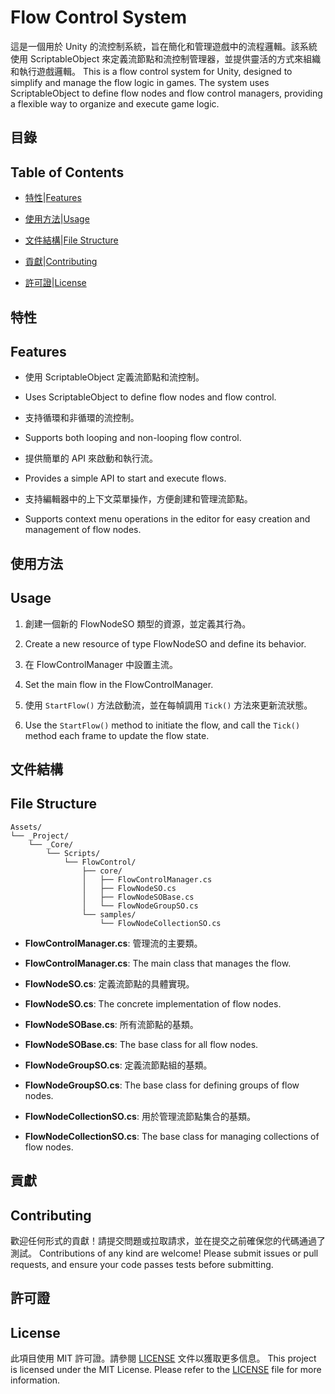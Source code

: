 # Flow Control System

這是一個用於 Unity 的流控制系統，旨在簡化和管理遊戲中的流程邏輯。該系統使用 ScriptableObject 來定義流節點和流控制管理器，並提供靈活的方式來組織和執行遊戲邏輯。
This is a flow control system for Unity, designed to simplify and manage the flow logic in games. The system uses ScriptableObject to define flow nodes and flow control managers, providing a flexible way to organize and execute game logic.

## 目錄
## Table of Contents

- [特性](#特性)|[Features](#features)

- [使用方法](#使用方法)|[Usage](#usage)

- [文件結構](#文件結構)|[File Structure](#file-structure)

- [貢獻](#貢獻)|[Contributing](#contributing)

- [許可證](#許可證)|[License](#license)

## 特性
## Features

- 使用 ScriptableObject 定義流節點和流控制。
- Uses ScriptableObject to define flow nodes and flow control.

- 支持循環和非循環的流控制。
- Supports both looping and non-looping flow control.

- 提供簡單的 API 來啟動和執行流。
- Provides a simple API to start and execute flows.

- 支持編輯器中的上下文菜單操作，方便創建和管理流節點。
- Supports context menu operations in the editor for easy creation and management of flow nodes.


## 使用方法
## Usage

1. 創建一個新的 FlowNodeSO 類型的資源，並定義其行為。
1. Create a new resource of type FlowNodeSO and define its behavior.

2. 在 FlowControlManager 中設置主流。
2. Set the main flow in the FlowControlManager.

3. 使用 `StartFlow()` 方法啟動流，並在每幀調用 `Tick()` 方法來更新流狀態。
3. Use the `StartFlow()` method to initiate the flow, and call the `Tick()` method each frame to update the flow state.



## 文件結構
## File Structure

```
Assets/
└── _Project/
    └── _Core/
        └── Scripts/
            └── FlowControl/
                ├── core/
                │   ├── FlowControlManager.cs
                │   ├── FlowNodeSO.cs
                │   ├── FlowNodeSOBase.cs
                │   └── FlowNodeGroupSO.cs
                └── samples/
                    └── FlowNodeCollectionSO.cs
```

- **FlowControlManager.cs**: 管理流的主要類。
- **FlowControlManager.cs**: The main class that manages the flow.

- **FlowNodeSO.cs**: 定義流節點的具體實現。
- **FlowNodeSO.cs**: The concrete implementation of flow nodes.

- **FlowNodeSOBase.cs**: 所有流節點的基類。
- **FlowNodeSOBase.cs**: The base class for all flow nodes.

- **FlowNodeGroupSO.cs**: 定義流節點組的基類。
- **FlowNodeGroupSO.cs**: The base class for defining groups of flow nodes.

- **FlowNodeCollectionSO.cs**: 用於管理流節點集合的基類。
- **FlowNodeCollectionSO.cs**: The base class for managing collections of flow nodes.

## 貢獻
## Contributing

歡迎任何形式的貢獻！請提交問題或拉取請求，並在提交之前確保您的代碼通過了測試。
Contributions of any kind are welcome! Please submit issues or pull requests, and ensure your code passes tests before submitting.

## 許可證
## License

此項目使用 MIT 許可證。請參閱 [LICENSE](LICENSE) 文件以獲取更多信息。
This project is licensed under the MIT License. Please refer to the [LICENSE](LICENSE) file for more information.

